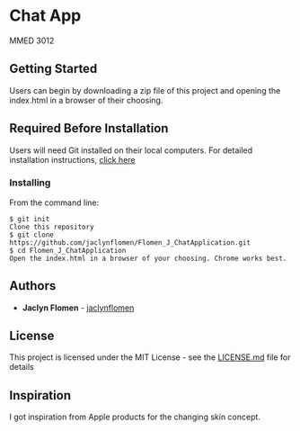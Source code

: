 # Chat App
MMED 3012  

## Getting Started

Users can begin by downloading a zip file of this project and opening the index.html in a browser of their choosing.

## Required Before Installation
Users will need Git installed on their local computers. For detailed installation instructions, [click here](https://git-scm.com/book/en/v2/Getting-Started-Installing-Git)

### Installing
From the command line:

```
$ git init
Clone this repository
$ git clone https://github.com/jaclynflomen/Flomen_J_ChatApplication.git
$ cd Flomen_J_ChatApplication
Open the index.html in a browser of your choosing. Chrome works best.
```

## Authors

* **Jaclyn Flomen** - [jaclynflomen](https://github.com/jaclynflomen)

## License

This project is licensed under the MIT License - see the [LICENSE.md](LICENSE.md) file for details

## Inspiration

I got inspiration from Apple products for the changing skin concept. 